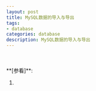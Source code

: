 ```yaml
---
layout: post
title: MySQL数据的导入与导出
tags:
- database
categories: database
description: MySQL数据的导入与导出
---
```





<!-- more -->









<br />
<br />
**[参看]**:


1. []()



<br />
<br />
<br />

